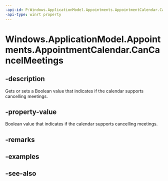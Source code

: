 ```yaml
---
-api-id: P:Windows.ApplicationModel.Appointments.AppointmentCalendar.CanCancelMeetings
-api-type: winrt property
---
```


<!-- Property syntax
public bool CanCancelMeetings { get;  set; }
-->

# Windows.ApplicationModel.Appointments.AppointmentCalendar.CanCancelMeetings

## -description
Gets or sets a Boolean value that indicates if the calendar supports cancelling meetings.

## -property-value
Boolean value that indicates if the calendar supports cancelling meetings.

## -remarks

## -examples

## -see-also
